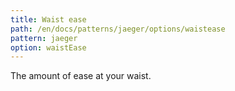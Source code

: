 ```yaml
---
title: Waist ease
path: /en/docs/patterns/jaeger/options/waistease
pattern: jaeger
option: waistEase
---
```


The amount of ease at your waist.
